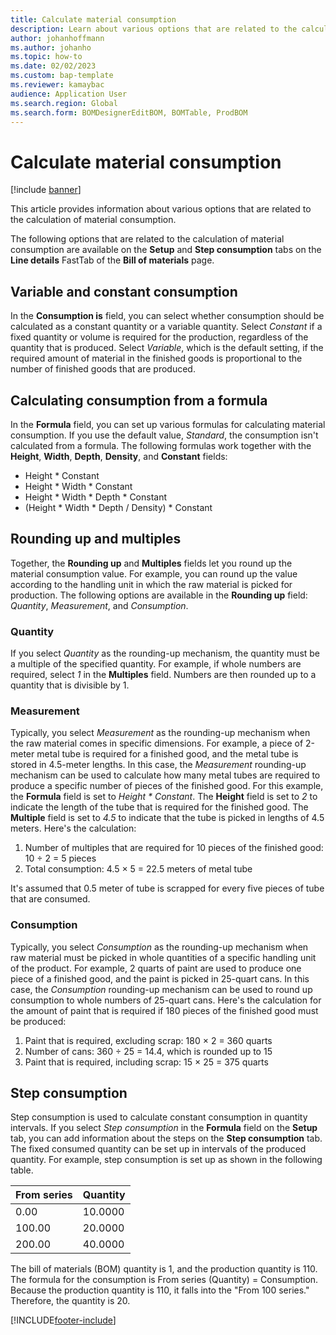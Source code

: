 ```yaml
---
title: Calculate material consumption
description: Learn about various options that are related to the calculation of material consumption, including an outline on variable and constant consumption. 
author: johanhoffmann
ms.author: johanho
ms.topic: how-to
ms.date: 02/02/2023
ms.custom: bap-template
ms.reviewer: kamaybac
audience: Application User
ms.search.region: Global
ms.search.form: BOMDesignerEditBOM, BOMTable, ProdBOM
---
```


# Calculate material consumption

[!include [banner](../includes/banner.md)]

This article provides information about various options that are related to the calculation of material consumption. 

The following options that are related to the calculation of material consumption are available on the **Setup** and **Step consumption** tabs on the **Line details** FastTab of the **Bill of materials** page.

## Variable and constant consumption

In the **Consumption is** field, you can select whether consumption should be calculated as a constant quantity or a variable quantity. Select *Constant* if a fixed quantity or volume is required for the production, regardless of the quantity that is produced. Select *Variable*, which is the default setting, if the required amount of material in the finished goods is proportional to the number of finished goods that are produced.

## Calculating consumption from a formula

In the **Formula** field, you can set up various formulas for calculating material consumption. If you use the default value, *Standard*, the consumption isn't calculated from a formula. The following formulas work together with the **Height**, **Width**, **Depth**, **Density**, and **Constant** fields:

- Height \* Constant
- Height \* Width \* Constant
- Height \* Width \* Depth \* Constant
- (Height \* Width \* Depth / Density) \* Constant

## Rounding up and multiples

Together, the **Rounding up** and **Multiples** fields let you round up the material consumption value. For example, you can round up the value according to the handling unit in which the raw material is picked for production. The following options are available in the **Rounding up** field: *Quantity*, *Measurement*, and *Consumption*.

### Quantity

If you select *Quantity* as the rounding-up mechanism, the quantity must be a multiple of the specified quantity. For example, if whole numbers are required, select *1* in the **Multiples** field. Numbers are then rounded up to a quantity that is divisible by 1.

### Measurement

Typically, you select *Measurement* as the rounding-up mechanism when the raw material comes in specific dimensions. For example, a piece of 2-meter metal tube is required for a finished good, and the metal tube is stored in 4.5-meter lengths. In this case, the *Measurement* rounding-up mechanism can be used to calculate how many metal tubes are required to produce a specific number of pieces of the finished good. For this example, the **Formula** field is set to *Height \* Constant*. The **Height** field is set to *2* to indicate the length of the tube that is required for the finished good. The **Multiple** field is set to *4.5* to indicate that the tube is picked in lengths of 4.5 meters. Here's the calculation:

1. Number of multiples that are required for 10 pieces of the finished good: 10 ÷ 2 = 5 pieces
1. Total consumption:  4.5 × 5 = 22.5 meters of metal tube

It's assumed that 0.5 meter of tube is scrapped for every five pieces of tube that are consumed.

### Consumption

Typically, you select *Consumption* as the rounding-up mechanism when raw material must be picked in whole quantities of a specific handling unit of the product. For example, 2 quarts of paint are used to produce one piece of a finished good, and the paint is picked in 25-quart cans. In this case, the *Consumption* rounding-up mechanism can be used to round up consumption to whole numbers of 25-quart cans. Here's the calculation for the amount of paint that is required if 180 pieces of the finished good must be produced:

1. Paint that is required, excluding scrap: 180 × 2 = 360 quarts
1. Number of cans: 360 ÷ 25 = 14.4, which is rounded up to 15
1. Paint that is required, including scrap: 15 × 25 = 375 quarts

## Step consumption

Step consumption is used to calculate constant consumption in quantity intervals. If you select *Step consumption* in the **Formula** field on the **Setup** tab, you can add information about the steps on the **Step consumption** tab. The fixed consumed quantity can be set up in intervals of the produced quantity. For example, step consumption is set up as shown in the following table.

| From series | Quantity |
|-------------|----------|
| 0.00        | 10.0000  |
| 100.00      | 20.0000  |
| 200.00      | 40.0000  |

The bill of materials (BOM) quantity is 1, and the production quantity is 110. The formula for the consumption is From series (Quantity) = Consumption. Because the production quantity is 110, it falls into the "From 100 series." Therefore, the quantity is 20.

[!INCLUDE[footer-include](../../includes/footer-banner.md)]
